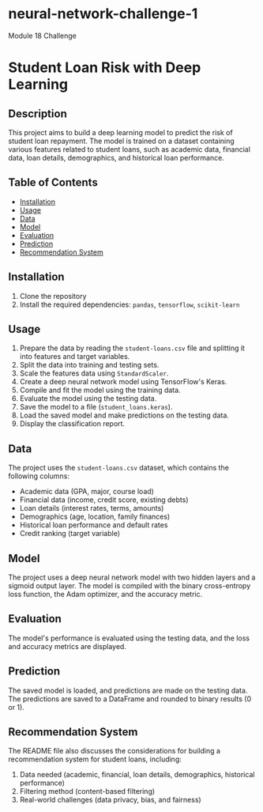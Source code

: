 # neural-network-challenge-1
Module 18 Challenge 

# Student Loan Risk with Deep Learning

## Description

This project aims to build a deep learning model to predict the risk of student loan repayment. The model is trained on a dataset containing various features related to student loans, such as academic data, financial data, loan details, demographics, and historical loan performance.

## Table of Contents

- [Installation](#installation)
- [Usage](#usage)
- [Data](#data)
- [Model](#model)
- [Evaluation](#evaluation)
- [Prediction](#prediction)
- [Recommendation System](#recommendation-system)

## Installation

1. Clone the repository
2. Install the required dependencies: `pandas`, `tensorflow`, `scikit-learn`

## Usage

1. Prepare the data by reading the `student-loans.csv` file and splitting it into features and target variables.
2. Split the data into training and testing sets.
3. Scale the features data using `StandardScaler`.
4. Create a deep neural network model using TensorFlow's Keras.
5. Compile and fit the model using the training data.
6. Evaluate the model using the testing data.
7. Save the model to a file (`student_loans.keras`).
8. Load the saved model and make predictions on the testing data.
9. Display the classification report.

## Data

The project uses the `student-loans.csv` dataset, which contains the following columns:

- Academic data (GPA, major, course load)
- Financial data (income, credit score, existing debts)
- Loan details (interest rates, terms, amounts)
- Demographics (age, location, family finances)
- Historical loan performance and default rates
- Credit ranking (target variable)

## Model

The project uses a deep neural network model with two hidden layers and a sigmoid output layer. The model is compiled with the binary cross-entropy loss function, the Adam optimizer, and the accuracy metric.

## Evaluation

The model's performance is evaluated using the testing data, and the loss and accuracy metrics are displayed.

## Prediction

The saved model is loaded, and predictions are made on the testing data. The predictions are saved to a DataFrame and rounded to binary results (0 or 1).

## Recommendation System

The README file also discusses the considerations for building a recommendation system for student loans, including:

1. Data needed (academic, financial, loan details, demographics, historical performance)
2. Filtering method (content-based filtering)
3. Real-world challenges (data privacy, bias, and fairness)
